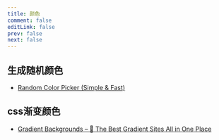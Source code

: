 ```yaml
---
title: 颜色
comment: false
editLink: false
prev: false
next: false
---
```


## 生成随机颜色

* [Random Color Picker (Simple & Fast)](https://www.webfx.com/web-design/random-color-picker/#6D62D1)

## css渐变颜色

* [Gradient Backgrounds – 🌈 The Best Gradient Sites All in One Place](https://cssgradient.io/gradient-backgrounds/)
